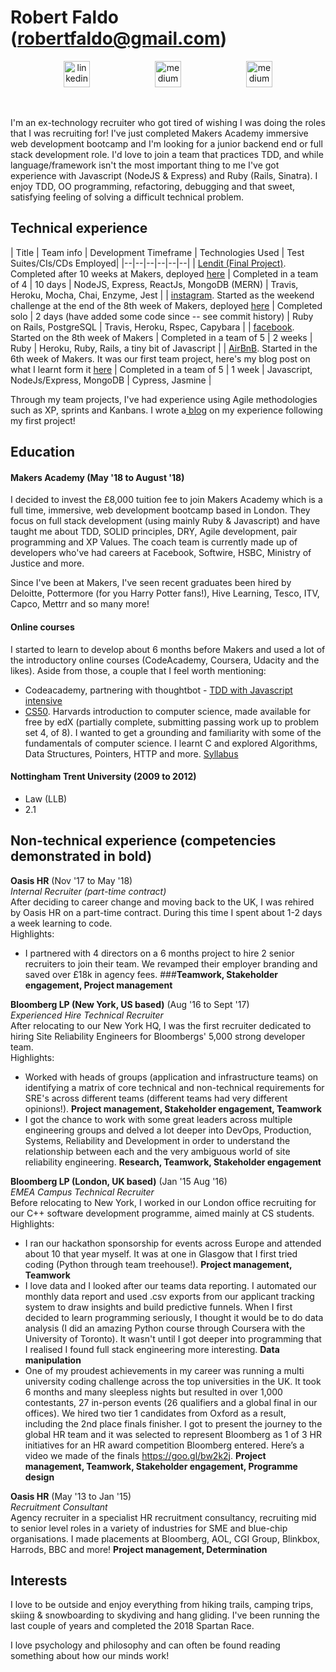 # Robert Faldo (robertfaldo@gmail.com)<br>
<p align="center">
  <a href="https://www.linkedin.com/in/robertfaldo/">
  <img src="https://www.iconfinder.com/data/icons/free-social-icons/67/linkedin_circle_color-512.png" alt="linkedin" hspace="50" height="42" width="42"></a>
  <a href="https://medium.com/@robertfaldo">
  <img src="http://www.webmasto.com/wp-content/uploads/2017/08/Medium-App-Icon-2017.png" alt="medium" hspace="50" height="42" width="42"></a>
  <a href="https://github.com/Robfaldo">
  <img src="https://image.flaticon.com/icons/svg/25/25231.svg" alt="medium" hspace="50" height="42" width="42"></a><br></p><br>

I'm an ex-technology recruiter who got tired of wishing I was doing the roles that I was recruiting for! I've just completed Makers Academy immersive web development bootcamp and I'm looking for a junior backend end or full stack development role. I'd love to join a team that practices TDD, and while language/framework isn't the most important thing to me I've got experience with Javascript (NodeJS & Express) and Ruby (Rails, Sinatra). I enjoy TDD, OO programming, refactoring, debugging and that sweet, satisfying feeling of solving a difficult technical problem.

## Technical experience

| Title | Team info | Development Timeframe | Technologies Used | Test Suites/CIs/CDs Employed|
|--|--|--|--|--|--|
| [Lendit (Final Project)](https://github.com/khiebiggs/Lendit). Completed after 10 weeks at Makers, deployed [here](https://limitless-wildwood-27577.herokuapp.com/) | Completed in a team of 4 | 10 days | NodeJS, Express, ReactJs, MongoDB (MERN) | Travis, Heroku, Mocha, Chai, Enzyme, Jest |
| [instagram](https://github.com/Robfaldo/instagram-challenge). Started as the weekend challenge at the end of the 8th week of Makers, deployed [here](https://faldoinstagram.herokuapp.com/) | Completed solo | 2 days (have added some code since -- see commit history) | Ruby on Rails, PostgreSQL | Travis, Heroku, Rspec, Capybara |
| [facebook](https://github.com/chrisrusselldigital/acebook-petbook). Started on the 8th week of Makers | Completed in a team of 5 | 2 weeks | Ruby | Heroku, Ruby, Rails, a tiny bit of Javascript |
| [AirBnB](https://github.com/Robfaldo/stinkbugs-bnb). Started in the 6th week of Makers. It was our first team project, here's my blog post on what I learnt form it [here](https://blog.makersacademy.com/what-i-learnt-from-my-first-group-coding-project-at-makers-academy-2cebad45b210) | Completed in a team of 5 | 1 week | Javascript, NodeJs/Express, MongoDB | Cypress, Jasmine |

Through my team projects, I've had experience using Agile methodologies such as XP, sprints and Kanbans. I wrote a[ blog](https://blog.makersacademy.com/what-i-learnt-from-my-first-group-coding-project-at-makers-academy-2cebad45b210) on my experience following my first project!

## Education

#### Makers Academy (May '18 to August '18)

I decided to invest the £8,000 tuition fee to join Makers Academy which is a full time, immersive, web development bootcamp based in London. They focus on full stack development (using mainly Ruby & Javascript) and have taught me about TDD, SOLID principles, DRY, Agile development, pair programming and XP Values. The coach team is currently made up of developers who've had careers at Facebook, Softwire, HSBC, Ministry of Justice and more.

Since I've been at Makers, I've seen recent graduates been hired by Deloitte, Pottermore (for you Harry Potter fans!), Hive Learning, Tesco, ITV, Capco, Mettrr and so many more!

#### Online courses

I started to learn to develop about 6 months before Makers and used a lot of the introductory online courses (CodeAcademy, Coursera, Udacity and the likes). Aside from those, a couple that I feel worth mentioning:
* Codeacademy, partnering with thoughtbot - [TDD with Javascript intensive](https://www.codecademy.com/pro/intensive/test-driven-development)
* [CS50](https://www.edx.org/course/cs50s-introduction-computer-science-harvardx-cs50x). Harvards introduction to computer science, made available for free by edX (partially complete, submitting passing work up to problem set 4, of 8). I wanted to get a grounding and familiarity with some of the fundamentals of computer science. I learnt C and explored Algorithms, Data Structures, Pointers, HTTP and more. [Syllabus](https://docs.cs50.net/2018/x/syllabus.html)

#### Nottingham Trent University (2009 to 2012)

- Law (LLB)
- 2.1

## Non-technical experience (competencies demonstrated in bold)

**Oasis HR** (Nov '17 to May '18)    
*Internal Recruiter (part-time contract)*\
After deciding to career change and moving back to the UK, I was rehired by Oasis HR on a part-time contract. During this time I spent about 1-2 days a week learning to code.<br>
Highlights:
* I partnered with 4 directors on a 6 months project to hire 2 senior recruiters to join their team. We revamped their employer branding and saved over £18k in agency fees. ###__Teamwork, Stakeholder engagement, Project management__

**Bloomberg LP (New York, US based)** (Aug '16 to Sept '17)   
*Experienced Hire Technical Recruiter*\
After relocating to our New York HQ, I was the first recruiter dedicated to hiring Site Reliability Engineers for Bloombergs' 5,000 strong developer team.<br>
Highlights:
* Worked with heads of groups (application and infrastructure teams) on identifying a matrix of core technical and non-technical requirements for SRE's across different teams (different teams had very different opinions!). __Project management, Stakeholder engagement, Teamwork__
* I got the chance to work with some great leaders across multiple engineering groups and delved a lot deeper into DevOps, Production, Systems, Reliability and Development in order to understand the relationship between each and the very ambiguous world of site reliability engineering. __Research, Teamwork, Stakeholder engagement__

**Bloomberg LP (London, UK based)** (Jan '15 Aug '16)   
*EMEA Campus Technical Recruiter*\
Before relocating to New York, I worked in our London office recruiting for our C++ software development programme, aimed mainly at CS students.<br>
Highlights:
* I ran our hackathon sponsorship for events across Europe and attended about 10 that year myself. It was at one in Glasgow that I first tried coding (Python through team treehouse!). __Project management, Teamwork__
* I love data and I looked after our teams data reporting. I automated our monthly data report and used .csv exports from our applicant tracking system to draw insights and build predictive funnels. When I first decided to learn programming seriously, I thought it would be to do data analysis (I did an amazing Python course through Coursera with the University of Toronto). It wasn't until I got deeper into programming that I realised I found full stack engineering more interesting. __Data manipulation__
* One of my proudest achievements in my career was running a multi university coding challenge across the top universities in the UK. It took 6 months and many sleepless nights but resulted in over 1,000 contestants, 27 in-person events (26 qualifiers and a global final in our offices). We hired two tier 1 candidates from Oxford as a result, including the 2nd place finals finisher. I got to present the journey to the global HR team and it was selected to represent Bloomberg as 1 of 3 HR initiatives for an HR award competition Bloomberg entered. Here’s a video we made of the finals https://goo.gl/bw2k2j. __Project management, Teamwork, Stakeholder engagement, Programme design__

**Oasis HR** (May '13 to Jan '15)   
*Recruitment Consultant*\
Agency recruiter in a specialist HR recruitment consultancy, recruiting mid to senior level roles in a variety of industries for SME and blue-chip organisations. I made placements at Bloomberg, AOL, CGI Group, Blinkbox, Harrods, BBC and more! __Project management, Determination__

## Interests

I love to be outside and enjoy everything from hiking trails, camping trips, skiing &amp; snowboarding to skydiving and hang gliding. I've been running the last couple of years and completed the 2018 Spartan Race.

I love psychology and philosophy and can often be found reading something about how our minds work!
